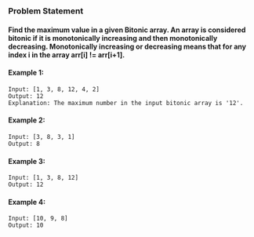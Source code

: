 ### Problem Statement
#### Find the maximum value in a given Bitonic array. An array is considered bitonic if it is monotonically increasing and then monotonically decreasing. Monotonically increasing or decreasing means that for any index i in the array arr[i] != arr[i+1].

#### Example 1:
```
Input: [1, 3, 8, 12, 4, 2]
Output: 12
Explanation: The maximum number in the input bitonic array is '12'.
```
#### Example 2:
```
Input: [3, 8, 3, 1]
Output: 8
```
#### Example 3:
```
Input: [1, 3, 8, 12]
Output: 12
```
#### Example 4:
```
Input: [10, 9, 8]
Output: 10
```
